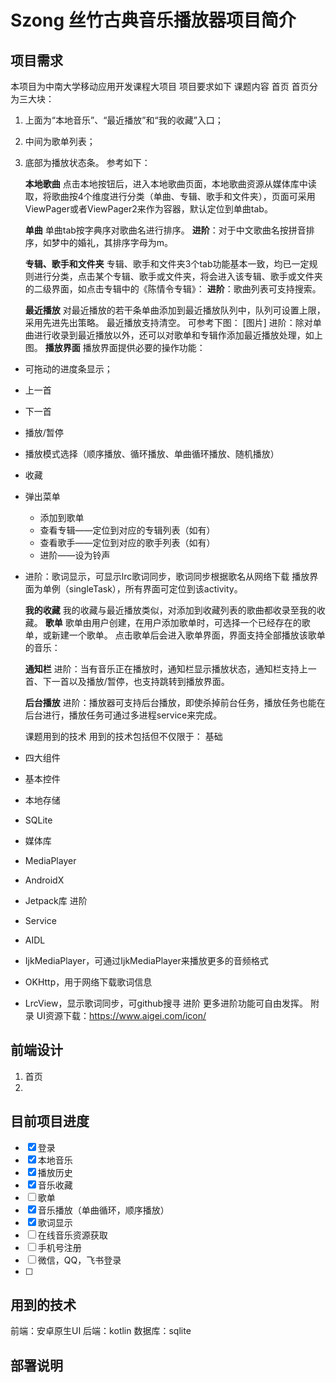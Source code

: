 # Szong 丝竹古典音乐播放器项目简介
## 项目需求
本项目为中南大学移动应用开发课程大项目
项目要求如下
课题内容
首页
首页分为三大块：
1. 上面为“本地音乐”、“最近播放”和“我的收藏”入口；

2. 中间为歌单列表；

3. 底部为播放状态条。
   参考如下：

   **本地歌曲**
   点击本地按钮后，进入本地歌曲页面，本地歌曲资源从媒体库中读取，将歌曲按4个维度进行分类（单曲、专辑、歌手和文件夹），页面可采用ViewPager或者ViewPager2来作为容器，默认定位到单曲tab。

   **单曲**
   单曲tab按字典序对歌曲名进行排序。
   **进阶**：对于中文歌曲名按拼音排序，如梦中的婚礼，其排序字母为m。

   **专辑、歌手和文件夹**
   专辑、歌手和文件夹3个tab功能基本一致，均已一定规则进行分类，点击某个专辑、歌手或文件夹，将会进入该专辑、歌手或文件夹的二级界面，如点击专辑中的《陈情令专辑》：
   **进阶**：歌曲列表可支持搜索。

   **最近播放**
   对最近播放的若干条单曲添加到最近播放队列中，队列可设置上限，采用先进先出策略。
   最近播放支持清空。
   可参考下图：
   [图片]
   进阶：除对单曲进行收录到最近播放以外，还可以对歌单和专辑作添加最近播放处理，如上图。
   **播放界面**
   播放界面提供必要的操作功能：
- 可拖动的进度条显示；

- 上一首

- 下一首

- 播放/暂停

- 播放模式选择（顺序播放、循环播放、单曲循环播放、随机播放）

- 收藏

- 弹出菜单
    - 添加到歌单
    - 查看专辑——定位到对应的专辑列表（如有）
    - 查看歌手——定位到对应的歌手列表（如有）
    - 进阶——设为铃声

- 进阶：歌词显示，可显示lrc歌词同步，歌词同步根据歌名从网络下载
  播放界面为单例（singleTask），所有界面可定位到该activity。

  **我的收藏**
  我的收藏与最近播放类似，对添加到收藏列表的歌曲都收录至我的收藏。
  **歌单**
  歌单由用户创建，在用户添加歌单时，可选择一个已经存在的歌单，或新建一个歌单。
  点击歌单后会进入歌单界面，界面支持全部播放该歌单的音乐：

  **通知栏**
  进阶：当有音乐正在播放时，通知栏显示播放状态，通知栏支持上一首、下一首以及播放/暂停，也支持跳转到播放界面。

  **后台播放**
  进阶：播放器可支持后台播放，即使杀掉前台任务，播放任务也能在后台进行，播放任务可通过多进程service来完成。

  课题用到的技术
  用到的技术包括但不仅限于：
  基础

- 四大组件

- 基本控件

- 本地存储

- SQLite

- 媒体库

- MediaPlayer

- AndroidX

- Jetpack库
  进阶

- Service

- AIDL

- IjkMediaPlayer，可通过IjkMediaPlayer来播放更多的音频格式

- OKHttp，用于网络下载歌词信息

- LrcView，显示歌词同步，可github搜寻
  进阶
  更多进阶功能可自由发挥。
  附录
  UI资源下载：https://www.aigei.com/icon/

## 前端设计
1. 首页
2.
## 目前项目进度
- [x] 登录
- [x] 本地音乐
- [x] 播放历史
- [x] 音乐收藏
- [ ] 歌单
- [x] 音乐播放（单曲循环，顺序播放）
- [x] 歌词显示
- [ ] 在线音乐资源获取
- [ ] 手机号注册
- [ ] 微信，QQ，飞书登录
- [ ] 
## 用到的技术
前端：安卓原生UI
后端：kotlin
数据库：sqlite

## 部署说明